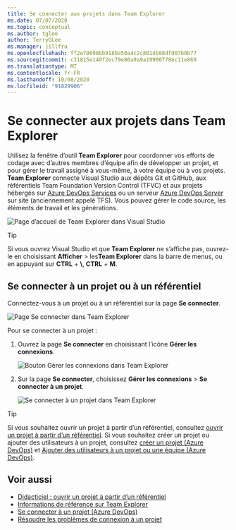 ```yaml
---
title: Se connecter aux projets dans Team Explorer
ms.date: 07/07/2020
ms.topic: conceptual
ms.author: tglee
author: TerryGLee
ms.manager: jillfra
ms.openlocfilehash: ff2e78698bb9180a50a4c2c8014b88dfd07b0b77
ms.sourcegitcommit: c31815e140f2ec79e00a9a9a19900778ec11e860
ms.translationtype: MT
ms.contentlocale: fr-FR
ms.lasthandoff: 10/08/2020
ms.locfileid: "91829906"
---
```

# <a name="connect-to-projects-in-team-explorer"></a>Se connecter aux projets dans Team Explorer

Utilisez la fenêtre d’outil **Team Explorer** pour coordonner vos efforts de codage avec d’autres membres d’équipe afin de développer un projet, et pour gérer le travail assigné à vous-même, à votre équipe ou à vos projets. **Team Explorer** connecte Visual Studio aux dépôts Git et GitHub, aux référentiels Team Foundation Version Control (TFVC) et aux projets hébergés sur [Azure DevOps Services](/azure/devops/user-guide/what-is-azure-devops-services) ou un serveur [Azure DevOps Server](/azure/devops/index-all) sur site (anciennement appelé TFS). Vous pouvez gérer le code source, les éléments de travail et les générations.

![Page d’accueil de Team Explorer dans Visual Studio](media/team-explorer/team-explorer.png)

> [!TIP]
> Si vous ouvrez Visual Studio et que **Team Explorer** ne s’affiche pas, ouvrez-le en choisissant **Afficher**  >  les**Team Explorer** dans la barre de menus, ou en appuyant sur **CTRL** + **&#92;**, **CTRL** + **M**.

## <a name="connect-to-a-project-or-repository"></a>Se connecter à un projet ou à un référentiel

Connectez-vous à un projet ou à un référentiel sur la page **Se connecter**.

![Page Se connecter dans Team Explorer](media/team-explorer/connect.png)

Pour se connecter à un projet :

1. Ouvrez la page **Se connecter** en choisissant l’icône **Gérer les connexions**.

   ![Bouton Gérer les connexions dans Team Explorer](media/team-explorer/manage-connections.png)

1. Sur la page **Se connecter**, choisissez **Gérer les connexions** > **Se connecter à un projet**.

   ![Se connecter à un projet dans Team Explorer](media/team-explorer/connect-project.png)

> [!TIP]
> Si vous souhaitez ouvrir un projet à partir d’un référentiel, consultez [ouvrir un projet à partir d’un référentiel](../get-started/tutorial-open-project-from-repo.md). Si vous souhaitez créer un projet ou ajouter des utilisateurs à un projet, consultez [créer un projet (Azure DevOps)](/azure/devops/organizations/projects/create-project) et [Ajouter des utilisateurs à un projet ou une équipe (Azure DevOps)](/azure/devops/organizations/security/add-users-team-project).

## <a name="see-also"></a>Voir aussi

- [Didacticiel : ouvrir un projet à partir d’un référentiel](../get-started/tutorial-open-project-from-repo.md)
- [Informations de référence sur Team Explorer](reference/team-explorer-reference.md)
- [Se connecter à un projet (Azure DevOps)](/azure/devops/organizations/projects/connect-to-projects)
- [Résoudre les problèmes de connexion à un projet](/azure/devops/user-guide/troubleshoot-connection?view=azure-devops&preserve-view=true)
